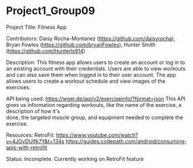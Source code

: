 # Project1_Group09
Project Title: Fitness App

Contributors: Daisy Rocha-Montanez (https://github.com/daisyrocha), Bryan Fowles (https://github.com/bryanFowles), Hunter Smith (https://github.com/Hunterls914)


Description: This fitness app allows users to create an account or log in to an existing account with their credentials.
             Users are able to view workouts and can also save them when logged in to their user account. The app allows
             users to create a workout schedule and view images of the exercises.


API being used: https://wger.de/api/v2/exerciseinfo/?format=json
                This API gives us information regarding workouts, like the name of the exercise, a description of how it's  
                done, the targeted muscle group, and equipment needed to complete the exercise.
                

Resources: RetroFit: https://www.youtube.com/watch?v=4JGvDUlfk7Y&t=134s
                     https://guides.codepath.com/android/consuming-apis-with-retrofit


Status: Incomplete. Currently working on RetroFit feature
